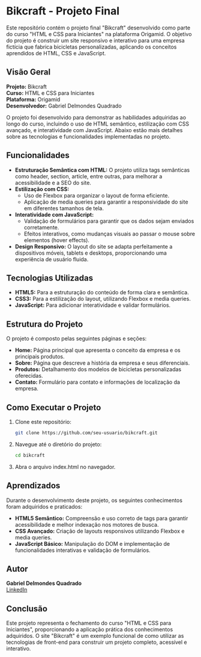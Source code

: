 
# Bikcraft - Projeto Final

Este repositório contém o projeto final "Bikcraft" desenvolvido como parte do curso "HTML e CSS para Iniciantes" na plataforma Origamid. O objetivo do projeto é construir um site responsivo e interativo para uma empresa fictícia que fabrica bicicletas personalizadas, aplicando os conceitos aprendidos de HTML, CSS e JavaScript.

## Visão Geral

**Projeto:** Bikcraft  
**Curso:** HTML e CSS para Iniciantes  
**Plataforma:** Origamid  
**Desenvolvedor:** Gabriel Delmondes Quadrado

O projeto foi desenvolvido para demonstrar as habilidades adquiridas ao longo do curso, incluindo o uso de HTML semântico, estilização com CSS avançado, e interatividade com JavaScript. Abaixo estão mais detalhes sobre as tecnologias e funcionalidades implementadas no projeto.

## Funcionalidades

- **Estruturação Semântica com HTML:** O projeto utiliza tags semânticas como header, section, article, entre outras, para melhorar a acessibilidade e a SEO do site.
- **Estilização com CSS:** 
  - Uso de Flexbox para organizar o layout de forma eficiente.
  - Aplicação de media queries para garantir a responsividade do site em diferentes tamanhos de tela.
- **Interatividade com JavaScript:**
  - Validação de formulários para garantir que os dados sejam enviados corretamente.
  - Efeitos interativos, como mudanças visuais ao passar o mouse sobre elementos (hover effects).
- **Design Responsivo:** O layout do site se adapta perfeitamente a dispositivos móveis, tablets e desktops, proporcionando uma experiência de usuário fluida.

## Tecnologias Utilizadas

- **HTML5:** Para a estruturação do conteúdo de forma clara e semântica.
- **CSS3:** Para a estilização do layout, utilizando Flexbox e media queries.
- **JavaScript:** Para adicionar interatividade e validar formulários.

## Estrutura do Projeto

O projeto é composto pelas seguintes páginas e seções:

- **Home:** Página principal que apresenta o conceito da empresa e os principais produtos.
- **Sobre:** Página que descreve a história da empresa e seus diferenciais.
- **Produtos:** Detalhamento dos modelos de bicicletas personalizadas oferecidas.
- **Contato:** Formulário para contato e informações de localização da empresa.

## Como Executar o Projeto

1. Clone este repositório:
   ```bash
   git clone https://github.com/seu-usuario/bikcraft.git
   ```

2. Navegue até o diretório do projeto:
   ```bash
   cd bikcraft
   ```

3. Abra o arquivo index.html no navegador.

## Aprendizados

Durante o desenvolvimento deste projeto, os seguintes conhecimentos foram adquiridos e praticados:

- **HTML5 Semântico:** Compreensão e uso correto de tags para garantir acessibilidade e melhor indexação nos motores de busca.
- **CSS Avançado:** Criação de layouts responsivos utilizando Flexbox e media queries.
- **JavaScript Básico:** Manipulação do DOM e implementação de funcionalidades interativas e validação de formulários.

## Autor

**Gabriel Delmondes Quadrado**  
[LinkedIn](https://www.linkedin.com/in/gabriel-delmondes-quadrado-9b202a191/)

## Conclusão

Este projeto representa o fechamento do curso "HTML e CSS para Iniciantes", proporcionando a aplicação prática dos conhecimentos adquiridos. O site "Bikcraft" é um exemplo funcional de como utilizar as tecnologias de front-end para construir um projeto completo, acessível e interativo.
